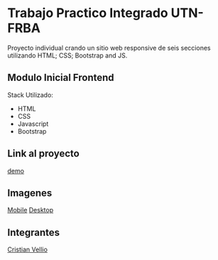 # Trabajo Practico Integrado UTN-FRBA
Proyecto individual crando un sitio web responsive de seis secciones utilizando HTML; CSS; Bootstrap and JS.

## Modulo Inicial Frontend

Stack Utilizado:

 - HTML
 - CSS
 - Javascript
 - Bootstrap


## Link al proyecto

[demo](https://transportex-x-utn-frba.netlify.app/)

## Imagenes
[Mobile](#)
[Desktop](")

## Integrantes
[Cristian Vellio](https://github.com/CristianVellio)
